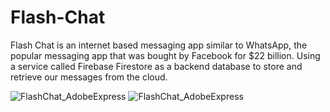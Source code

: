 # Flash-Chat

Flash Chat is an internet based messaging app similar to WhatsApp, the popular messaging app that was bought by Facebook for $22 billion. Using a service called Firebase Firestore as a backend database to store and retrieve our messages from the cloud.

![FlashChat_AdobeExpress](https://user-images.githubusercontent.com/75540250/181054684-06e9ad2b-2c23-40d8-9c1e-dc2ecba06942.gif)
![FlashChat_AdobeExpress](https://user-images.githubusercontent.com/75540250/181054988-0c7965f9-3be6-49ff-8105-8418872b8a06.gif)
